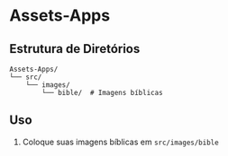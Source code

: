 # Assets-Apps

## Estrutura de Diretórios

```
Assets-Apps/
└── src/
    └── images/
        └── bible/  # Imagens bíblicas
```

## Uso

1. Coloque suas imagens bíblicas em `src/images/bible`
